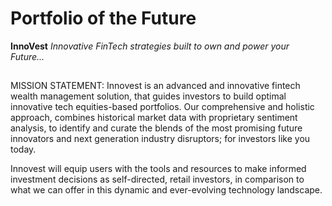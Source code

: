 # Portfolio of the Future

**InnoVest**
*Innovative FinTech strategies built to own and power your Future...*
##

MISSION STATEMENT: Innovest is an advanced and innovative fintech wealth management solution, that guides investors to build optimal innovative tech equities-based portfolios. Our comprehensive and holistic approach, combines historical market data with proprietary sentiment analysis, to identify and curate the blends of the most promising future innovators and next generation industry disruptors; for investors like you today.

Innovest will equip users with the tools and resources to make informed investment decisions as self-directed, retail investors, in comparison to what we can offer in this dynamic and ever-evolving technology landscape.


